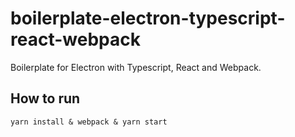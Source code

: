 # boilerplate-electron-typescript-react-webpack
Boilerplate for Electron with Typescript, React and Webpack.

## How to run
`yarn install & webpack & yarn start`
